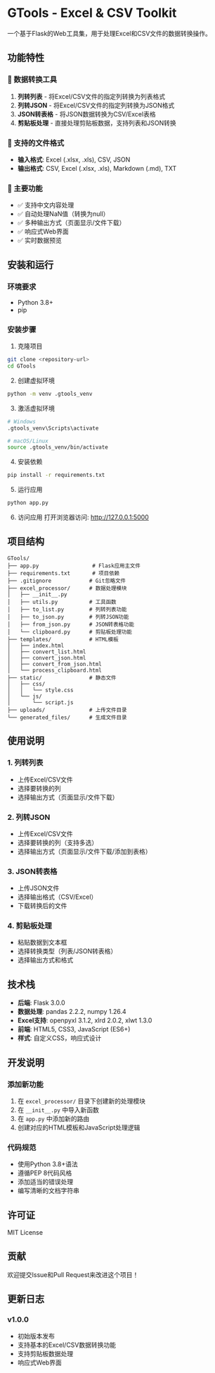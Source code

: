 # GTools - Excel & CSV Toolkit

一个基于Flask的Web工具集，用于处理Excel和CSV文件的数据转换操作。

## 功能特性

### 🔄 数据转换工具

1. **列转列表** - 将Excel/CSV文件的指定列转换为列表格式
2. **列转JSON** - 将Excel/CSV文件的指定列转换为JSON格式
3. **JSON转表格** - 将JSON数据转换为CSV/Excel表格
4. **剪贴板处理** - 直接处理剪贴板数据，支持列表和JSON转换

### 📁 支持的文件格式

- **输入格式**: Excel (.xlsx, .xls), CSV, JSON
- **输出格式**: CSV, Excel (.xlsx, .xls), Markdown (.md), TXT

### 🌟 主要功能

- ✅ 支持中文内容处理
- ✅ 自动处理NaN值（转换为null）
- ✅ 多种输出方式（页面显示/文件下载）
- ✅ 响应式Web界面
- ✅ 实时数据预览

## 安装和运行

### 环境要求

- Python 3.8+
- pip

### 安装步骤

1. 克隆项目
```bash
git clone <repository-url>
cd GTools
```

2. 创建虚拟环境
```bash
python -m venv .gtools_venv
```

3. 激活虚拟环境
```bash
# Windows
.gtools_venv\Scripts\activate

# macOS/Linux
source .gtools_venv/bin/activate
```

4. 安装依赖
```bash
pip install -r requirements.txt
```

5. 运行应用
```bash
python app.py
```

6. 访问应用
打开浏览器访问: http://127.0.0.1:5000

## 项目结构

```
GTools/
├── app.py                 # Flask应用主文件
├── requirements.txt       # 项目依赖
├── .gitignore            # Git忽略文件
├── excel_processor/      # 数据处理模块
│   ├── __init__.py
│   ├── utils.py          # 工具函数
│   ├── to_list.py        # 列转列表功能
│   ├── to_json.py        # 列转JSON功能
│   ├── from_json.py      # JSON转表格功能
│   └── clipboard.py      # 剪贴板处理功能
├── templates/            # HTML模板
│   ├── index.html
│   ├── convert_list.html
│   ├── convert_json.html
│   ├── convert_from_json.html
│   └── process_clipboard.html
├── static/               # 静态文件
│   ├── css/
│   │   └── style.css
│   └── js/
│       └── script.js
├── uploads/              # 上传文件目录
└── generated_files/      # 生成文件目录
```

## 使用说明

### 1. 列转列表
- 上传Excel/CSV文件
- 选择要转换的列
- 选择输出方式（页面显示/文件下载）

### 2. 列转JSON
- 上传Excel/CSV文件
- 选择要转换的列（支持多选）
- 选择输出方式（页面显示/文件下载/添加到表格）

### 3. JSON转表格
- 上传JSON文件
- 选择输出格式（CSV/Excel）
- 下载转换后的文件

### 4. 剪贴板处理
- 粘贴数据到文本框
- 选择转换类型（列表/JSON转表格）
- 选择输出方式和格式

## 技术栈

- **后端**: Flask 3.0.0
- **数据处理**: pandas 2.2.2, numpy 1.26.4
- **Excel支持**: openpyxl 3.1.2, xlrd 2.0.2, xlwt 1.3.0
- **前端**: HTML5, CSS3, JavaScript (ES6+)
- **样式**: 自定义CSS，响应式设计

## 开发说明

### 添加新功能

1. 在 `excel_processor/` 目录下创建新的处理模块
2. 在 `__init__.py` 中导入新函数
3. 在 `app.py` 中添加新的路由
4. 创建对应的HTML模板和JavaScript处理逻辑

### 代码规范

- 使用Python 3.8+语法
- 遵循PEP 8代码风格
- 添加适当的错误处理
- 编写清晰的文档字符串

## 许可证

MIT License

## 贡献

欢迎提交Issue和Pull Request来改进这个项目！

## 更新日志

### v1.0.0
- 初始版本发布
- 支持基本的Excel/CSV数据转换功能
- 支持剪贴板数据处理
- 响应式Web界面
